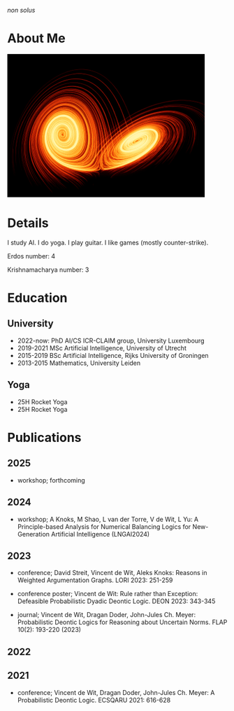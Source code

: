 *non solus*

# About Me
![image](Isolated.png "Title")

# Details
I study AI.
I do yoga.
I play guitar.
I like games (mostly counter-strike).

Erdos number: 4

Krishnamacharya number: 3

# Education
## University
- 2022-now: PhD AI/CS ICR-CLAIM group, University Luxembourg
- 2019-2021 MSc Artificial Intelligence, University of Utrecht
- 2015-2019 BSc Artificial Intelligence, Rijks University of Groningen
- 2013-2015 Mathematics, University Leiden

## Yoga
- 25H Rocket Yoga
- 25H Rocket Yoga

# Publications

## 2025

- workshop; forthcoming

## 2024

- workshop; A Knoks, M Shao, L van der Torre, V de Wit, L Yu: A Principle-based Analysis for Numerical Balancing Logics for New-Generation Artificial Intelligence (LNGAI2024)

## 2023

- conference; David Streit, Vincent de Wit, Aleks Knoks: Reasons in Weighted Argumentation Graphs. LORI 2023: 251-259

- conference poster; Vincent de Wit: Rule rather than Exception: Defeasible Probabilistic Dyadic Deontic Logic. DEON 2023: 343-345

- journal; Vincent de Wit, Dragan Doder, John-Jules Ch. Meyer: Probabilistic Deontic Logics for Reasoning about Uncertain Norms. FLAP 10(2): 193-220 (2023)

## 2022

## 2021

- conference; Vincent de Wit, Dragan Doder, John-Jules Ch. Meyer: A Probabilistic Deontic Logic. ECSQARU 2021: 616-628
